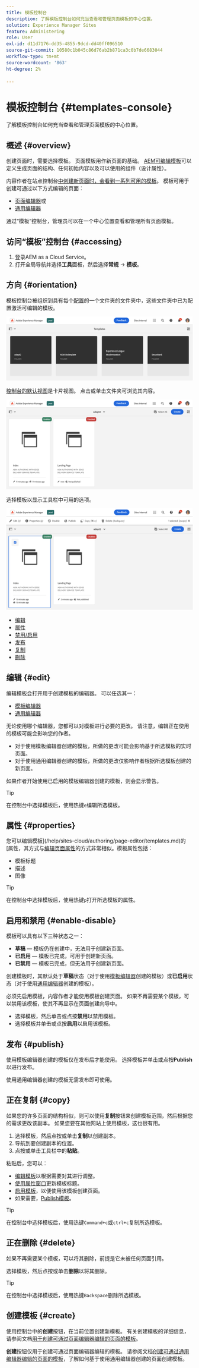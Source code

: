```yaml
---
title: 模板控制台
description: 了解模板控制台如何充当查看和管理页面模板的中心位置。
solution: Experience Manager Sites
feature: Administering
role: User
exl-id: d11d7176-dd35-4855-9dcd-dd40ff096510
source-git-commit: 10580c1b045c86d76ab2b871ca3c0b7de6683044
workflow-type: tm+mt
source-wordcount: '863'
ht-degree: 2%

---
```


# 模板控制台 {#templates-console}

了解模板控制台如何充当查看和管理页面模板的中心位置。

## 概述 {#overview}

创建页面时，需要选择模板。 页面模板用作新页面的基础。 [AEM可编辑模板](/help/implementing/developing/components/templates.md)可以定义生成页面的结构、任何初始内容以及可以使用的组件（设计属性）。

内容作者在站点控制台[中创建新页面时，会看到一系列可用的模板](/help/sites-cloud/authoring/sites-console/creating-pages.md)。 模板可用于创建可通过以下方式编辑的页面：

* [页面编辑器](/help/sites-cloud/authoring/page-editor/templates.md)或
* [通用编辑器](/help/sites-cloud/authoring/universal-editor/templates.md)

通过“模板”控制台，管理员可以在一个中心位置查看和管理所有页面模板。

## 访问“模板”控制台 {#accessing}

1. 登录AEM as a Cloud Service。
1. 打开全局导航并选择&#x200B;**工具**&#x200B;面板，然后选择&#x200B;**常规** -> **模板**。

## 方向 {#orientation}

模板控制台被组织到具有每个[配置](/help/implementing/developing/introduction/configurations.md)的一个文件夹的文件夹中，这些文件夹中已为配置激活可编辑的模板。

![模板控制台](assets/templates-console/templates-console.png)

[控制台的默认视图](/help/sites-cloud/authoring/quick-start.md)是卡片视图。 点击或单击文件夹可浏览其内容。

![模板控制台中模板文件夹的内容](assets/templates-console/templates-console-templates.png)

选择模板以显示工具栏中可用的选项。

![模板控制台工具栏](assets/templates-console/templates-console-toolbar.png)

* [编辑](#edit-edit)
* [属性](#properties)
* [禁用/启用](#enable-disable)
* [发布](#publish)
* [复制](#copy)
* [删除](#delete)

## 编辑 {#edit}

编辑模板会打开用于创建模板的编辑器。 可以任选其一：

* [模板编辑器](/help/sites-cloud/authoring/page-editor/templates.md)
* [通用编辑器](/help/sites-cloud/authoring/universal-editor/templates.md)

无论使用哪个编辑器，您都可以对模板进行必要的更改。 请注意，编辑正在使用的模板可能会影响您的作者。

* 对于使用模板编辑器创建的模板，所做的更改可能会影响基于所选模板的实时页面。
* 对于使用通用编辑器创建的模板，所做的更改仅影响作者根据所选模板创建的新页面。

如果作者开始使用已启用的模板编辑器创建的模板，则会显示警告。

>[!TIP]
>
>在控制台中选择模板后，使用热键`e`编辑所选模板。

## 属性 {#properties}

您可以编辑模板](/help/sites-cloud/authoring/page-editor/templates.md)的[属性，其方式与[编辑页面属性](/help/sites-cloud/authoring/sites-console/page-properties.md)的方式非常相似。模板属性包括：

* 模板标题
* 描述
* 图像

>[!TIP]
>
>在控制台中选择模板后，使用热键`p`打开所选模板的属性。

## 启用和禁用 {#enable-disable}

模板可以具有以下三种状态之一：

* **草稿** — 模板仍在创建中，无法用于创建新页面。
* **已启用** — 模板已完成，可用于创建新页面。
* **已禁用** — 模板已完成，但无法用于创建新页面。

创建模板时，其默认处于&#x200B;**草稿**&#x200B;状态（对于使用[模板编辑器](/help/sites-cloud/authoring/page-editor/templates.md)创建的模板）或&#x200B;**已启用**&#x200B;状态（对于使用[通用编辑器](/help/sites-cloud/authoring/universal-editor/templates.md)创建的模板）。

必须先启用模板，内容作者才能使用模板创建页面。 如果不再需要某个模板，可以禁用该模板，使其不再显示在页面创建向导中。

* 选择模板，然后单击或点按&#x200B;**禁用**&#x200B;以禁用模板。
* 选择模板并单击或点按&#x200B;**启用**&#x200B;以启用该模板。

## 发布 {#publish}

使用模板编辑器创建的模板仅在发布后才能使用。 选择模板并单击或点按&#x200B;**Publish**&#x200B;以进行发布。

使用通用编辑器创建的模板无需发布即可使用。

## 正在复制 {#copy}

如果您的许多页面的结构相似，则可以使用&#x200B;**复制**&#x200B;按钮来创建模板范围，然后根据您的需求更改该副本。 如果您要在其他网站上使用模板，这也很有用。

1. 选择模板，然后点按或单击&#x200B;**复制**&#x200B;以创建副本。
1. 导航到要创建副本的位置。
1. 点按或单击工具栏中的&#x200B;**粘贴**。

粘贴后，您可以：

* [编辑模板](#edit)以根据需要对其进行调整。
* [使用属性窗口](#properties)更新模板标题。
* [启用模板](#enable-disable)，以便使用该模板创建页面。
* 如果需要，[Publish模板](#publish)。

>[!TIP]
>
>在控制台中选择模板后，使用热键`Command+c`或`ctrl+c`复制所选模板。

## 正在删除 {#delete}

如果不再需要某个模板，可以将其删除，前提是它未被任何页面引用。

选择模板，然后点按或单击&#x200B;**删除**&#x200B;以将其删除。

>[!TIP]
>
>在控制台中选择模板后，使用热键`Backspace`删除所选模板。

## 创建模板 {#create}

使用控制台中的&#x200B;**创建**&#x200B;按钮，在当前位置创建新模板。 有关创建模板的详细信息，请参阅文档[用于创建可通过页面编辑器编辑的页面的模板](/help/sites-cloud/authoring/page-editor/templates.md)。

**创建**&#x200B;按钮仅用于创建可通过页面编辑器编辑的模板。 请参阅文档[创建可通过通用编辑器编辑的页面的模板](/help/sites-cloud/authoring/universal-editor/templates.md)，了解如何基于使用通用编辑器创建的页面创建模板。
